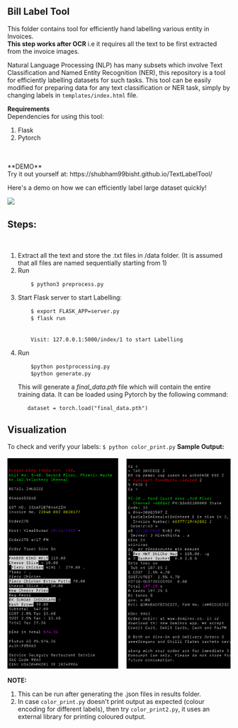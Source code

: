 ## Bill Label Tool

This folder contains tool for efficiently hand labelling various entity in Invoices.<br/>
**This step works after OCR** i.e it requires all the text to be first extracted from the invoice images.

Natural Language Processing (NLP) has many subsets which involve Text Classification and Named Entity Recognition (NER), this repository is a tool for efficiently labelling datasets for such tasks.
This tool can be easily modified for preparing data for any text classification or NER task, simply by changing labels in `templates/index.html` file.


**Requirements**<br/>
Dependencies for using this tool:
<br/>
1. Flask
2. Pytorch

<br/>
<br/>
**DEMO**
<br/>
Try it out yourself at: https://shubham99bisht.github.io/TextLabelTool/

Here's a demo on how we can efficiently label large dataset quickly!

![](Media/Demo.gif)

## Steps:
<br/>

1. Extract all the text and store the .txt files in /data folder. (It is assumed that all files are named sequentially starting from 1)
2. Run
    ```
        $ python3 preprocess.py
    ``` 
3. Start Flask server to start Labelling:
    ```
        $ export FLASK_APP=server.py
        $ flask run
        
        
        Visit: 127.0.0.1:5000/index/1 to start Labelling
     ```
4. Run
    ```
        $python postprocessing.py
        $python generate.py        
     ```
     This will generate a *final_data.pth* file which will contain the entire training data.
     It can be loaded using Pytorch by the following command:
     ```
        dataset = torch.load("final_data.pth")
     ```
## Visualization

To check and verify your labels:
     ```
        $ python color_print.py
     ```
**Sample Output:**<br/>
<br/>
![](Media/s.png)

<b>NOTE:</b><br/>
1. This can be run after generating the .json files in results folder.
2. In case `color_print.py` doesn't print output as expected (colour encoding for different labels), then try `color_print2.py`, it uses an external library for printing coloured output.
